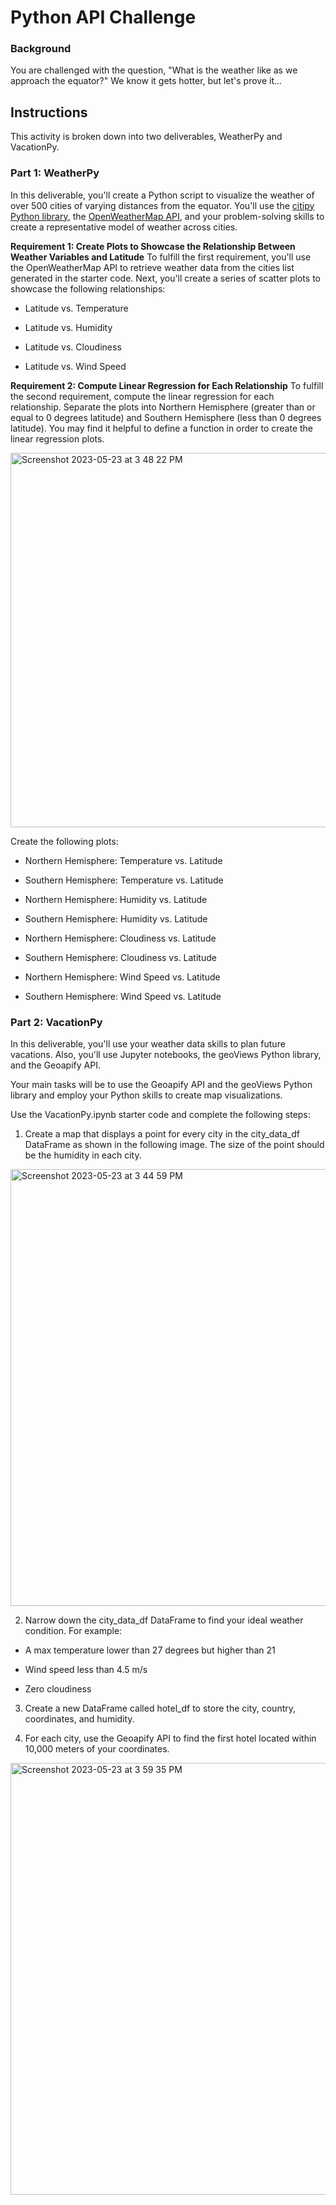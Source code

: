 # Python API Challenge

### Background
You are challenged with the question, "What is the weather like as we approach the equator?"
We know it gets hotter, but let's prove it...

## Instructions
This activity is broken down into two deliverables, WeatherPy and VacationPy.

### Part 1: WeatherPy
In this deliverable, you'll create a Python script to visualize the weather of over 500 cities of varying distances from the equator. You'll use the [citipy Python library](https://pypi.org/project/citipy/), the [OpenWeatherMap API](https://openweathermap.org/api), and your problem-solving skills to create a representative model of weather across cities.

**Requirement 1: Create Plots to Showcase the Relationship Between Weather Variables and Latitude**
To fulfill the first requirement, you'll use the OpenWeatherMap API to retrieve weather data from the cities list generated in the starter code. Next, you'll create a series of scatter plots to showcase the following relationships:

- Latitude vs. Temperature

- Latitude vs. Humidity

- Latitude vs. Cloudiness

- Latitude vs. Wind Speed

**Requirement 2: Compute Linear Regression for Each Relationship**
To fulfill the second requirement, compute the linear regression for each relationship. Separate the plots into Northern Hemisphere (greater than or equal to 0 degrees latitude) and Southern Hemisphere (less than 0 degrees latitude). You may find it helpful to define a function in order to create the linear regression plots.

<img width="599" alt="Screenshot 2023-05-23 at 3 48 22 PM" src="https://github.com/margaretkhendre/Weather-Analysis-vs-Python-API-Challenge/assets/121995835/138f918f-9503-4eab-9a3f-670ba7451e2a">

Create the following plots:

- Northern Hemisphere: Temperature vs. Latitude

- Southern Hemisphere: Temperature vs. Latitude

- Northern Hemisphere: Humidity vs. Latitude

- Southern Hemisphere: Humidity vs. Latitude

- Northern Hemisphere: Cloudiness vs. Latitude

- Southern Hemisphere: Cloudiness vs. Latitude

- Northern Hemisphere: Wind Speed vs. Latitude

- Southern Hemisphere: Wind Speed vs. Latitude

### Part 2: VacationPy
In this deliverable, you'll use your weather data skills to plan future vacations. Also, you'll use Jupyter notebooks, the geoViews Python library, and the Geoapify API.

Your main tasks will be to use the Geoapify API and the geoViews Python library and employ your Python skills to create map visualizations.

Use the VacationPy.ipynb starter code and complete the following steps:

1. Create a map that displays a point for every city in the city_data_df DataFrame as shown in the following image. The size of the point should be the humidity in each city.

<img width="699" alt="Screenshot 2023-05-23 at 3 44 59 PM" src="https://github.com/margaretkhendre/Weather-Analysis-vs-Python-API-Challenge/assets/121995835/9a396c6d-ca5c-4052-9f54-1b6ce24d8adc">


2. Narrow down the city_data_df DataFrame to find your ideal weather condition. For example:

- A max temperature lower than 27 degrees but higher than 21

- Wind speed less than 4.5 m/s

- Zero cloudiness

3. Create a new DataFrame called hotel_df to store the city, country, coordinates, and humidity.

4. For each city, use the Geoapify API to find the first hotel located within 10,000 meters of your coordinates.

<img width="691" alt="Screenshot 2023-05-23 at 3 59 35 PM" src="https://github.com/margaretkhendre/Weather-Analysis-vs-Python-API-Challenge/assets/121995835/87236c05-4de9-42af-93fa-fa353736ea69">


